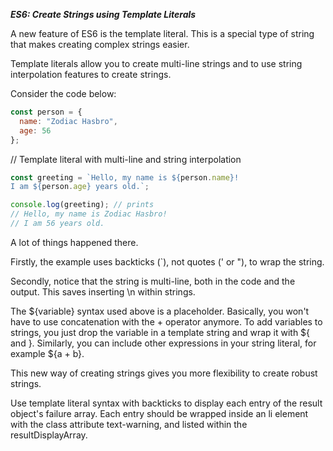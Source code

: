 ***ES6: Create Strings using Template Literals***

A new feature of ES6 is the template literal. This is a special type of string that makes creating complex strings easier.

Template literals allow you to create multi-line strings and to use string interpolation features to create strings.

Consider the code below:

```javascript
const person = {
  name: "Zodiac Hasbro",
  age: 56
};
```

// Template literal with multi-line and string interpolation
```javascript
const greeting = `Hello, my name is ${person.name}!
I am ${person.age} years old.`;

console.log(greeting); // prints
// Hello, my name is Zodiac Hasbro!
// I am 56 years old.
```

A lot of things happened there.

Firstly, the example uses backticks (`), not quotes (' or "), to wrap the string.

Secondly, notice that the string is multi-line, both in the code and the output. This saves inserting \n within strings.

The ${variable} syntax used above is a placeholder. Basically, you won't have to use concatenation with the + operator anymore. To add variables to strings, you just drop the variable in a template string and wrap it with ${ and }. Similarly, you can include other expressions in your string literal, for example ${a + b}.

This new way of creating strings gives you more flexibility to create robust strings.


Use template literal syntax with backticks to display each entry of the result object's failure array. Each entry should be wrapped inside an li element with the class attribute text-warning, and listed within the resultDisplayArray.
